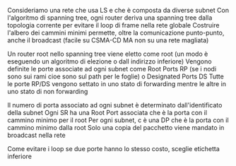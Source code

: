 Consideriamo una rete che usa LS e che è composta da diverse subnet
Con l'algoritmo di spanning tree, ogni router deriva una spanning tree dalla topologia corrente per evitare il loop di frame nella rete globale
Costruire l'albero dei cammini minimi permette, oltre la comunicazione punto-punto, anche il broadcast (facile su CSMA-CD MA non su una rete magliata)

Un router root nello spanning tree viene eletto come root (un modo è eseguendo un algoritmo di elezione o dall indirizzo inferiore) 
Vengono definite le porte associate ad ogni subnet come Root Ports RP (se i nodi sono sui rami  cioe sono sul path per le foglie) o Designated Ports DS
Tutte le porte RP/DS vengono settato in uno stato di forwarding mentre le altre in uno stato di non forwarding

Il numero di porta associato ad ogni subnet è determinato dall'identificato della subnet
Ogni SR ha una Root Port associata che è la porta con il cammino minimo per il root
Per ogni subnet, c è una DP che è la porta con il cammino minimo dalla root
Solo una copia del pacchetto viene mandato in broadcast nella rete

Come evitare i loop se due porte hanno lo stesso costo, sceglie etichetta inferiore